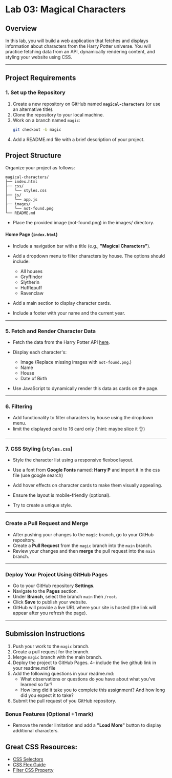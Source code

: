 # **Lab 03: Magical Characters**

## **Overview**

In this lab, you will build a web application that fetches and displays information about characters from the Harry Potter universe. You will practice fetching data from an API, dynamically rendering content, and styling your website using CSS.

---

## **Project Requirements**

### **1. Set up the Repository**

1. Create a new repository on GitHub named **`magical-characters`** (or use an alternative title).
2. Clone the repository to your local machine.
3. Work on a branch named `magic`:
   ```bash
   git checkout -b magic
   ```
4. Add a README.md file with a brief description of your project.

## Project Structure

Organize your project as follows:

```
magical-characters/
├── index.html
├── css/
│   └── styles.css
├── js/
│   └── app.js
├── images/
│   └── not-found.png
└── README.md

```

- Place the provided image (not-found.png) in the images/ directory.

#### Home Page (`index.html`)

- Include a navigation bar with a title (e.g., **"Magical Characters"**).

- Add a dropdown menu to filter characters by house. The options should include:

  - All houses
  - Gryffindor
  - Slytherin
  - Hufflepuff
  - Ravenclaw

- Add a main section to display character cards.

- Include a footer with your name and the current year.

---

### 5. Fetch and Render Character Data

- Fetch the data from the Harry Potter API [here](https://hp-api.onrender.com/api/characters).

- Display each character's:

  - Image (Replace missing images with `not-found.png`.)
  - Name
  - House
  - Date of Birth

- Use JavaScript to dynamically render this data as cards on the page.

---

### 6. Filtering

- Add functionality to filter characters by house using the dropdown menu.
- limit the displayed card to 16 card only ( hint: maybe slice it 👌)

---

### 7. CSS Styling (`styles.css`)

- Style the character list using a responsive flexbox layout.

- Use a font from **Google Fonts** named: **Harry P** and import it in the css file (use google search)

- Add hover effects on character cards to make them visually appealing.

- Ensure the layout is mobile-friendly (optional).

- Try to create a unique style.

---

### Create a Pull Request and Merge

- After pushing your changes to the `magic` branch, go to your GitHub repository.
- Create a **Pull Request** from the `magic` branch into the `main` branch.
- Review your changes and then **merge** the pull request into the `main` branch.

---

### Deploy Your Project Using GitHub Pages

- Go to your GitHub repository **Settings**.
- Navigate to the **Pages** section.
- Under **Branch**, select the branch `main` then `/root`.
- Click **Save** to publish your website.
- GitHub will provide a live URL where your site is hosted (the link will appear after you refresh the page).

---

## **Submission Instructions**

1. Push your work to the `magic` branch.
2. Create a pull request for the branch.
3. Merge `magic` branch with the main branch.
4. Deploy the project to GitHub Pages.
   4- include the live github link in your readme.md file
5. Add the following questions in your readme.md:
   - What observations or questions do you have about what you’ve learned so far?
   - How long did it take you to complete this assignment? And how long did you expect it to take?
6. Submit the pull request of you GitHub repository.

### Bonus Features (Optional +1 mark)

- Remove the render limitation and add a **"Load More"** button to display additional characters.

## Great CSS Resources:
- [CSS Selectors](https://www.w3schools.com/csSref/css_selectors.php)
- [CSS Flex Guide](https://css-tricks.com/snippets/css/a-guide-to-flexbox/#aa-basics-and-terminology)
- [Filter CSS Property](https://www.w3schools.com/cssref/css3_pr_filter.php)
